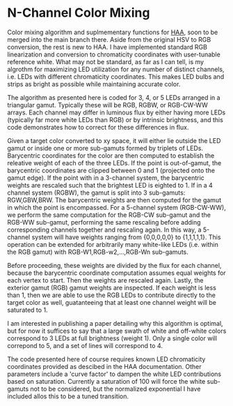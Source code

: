 # N-Channel Color Mixing
Color mixing algorithm and suplmementary functions for [HAA](https://github.com/RavenSystem/esp-homekit-devices), soon to be merged into the main branch there. Aside from the original HSV to RGB conversion, the rest is new to HAA. I have implemented standard RGB linearization and conversion to chromaticity coordinates with user-tunable reference white. What may not be standard, as far as I can tell, is my algrothm for maximizing LED utilization for any number of distinct channels, i.e. LEDs with different chromaticity coordinates. This makes LED bulbs and strips as bright as possible while maintaining accurate color. 

The algorithm as presented here is coded for 3, 4, or 5 LEDs arranged in a triangular gamut. Typically these will be RGB, RGBW, or RGB-CW-WW arrays. Each channel may differ in luminous flux by either having more LEDs (typically far more white LEDs than RGB) or by intrinsic brightness, and this code demonstrates how to correct for these differences in flux. 

Given a target color converted to xy space, it will either lie outside the LED gamut or inside one or more sub-gamuts formed by triplets of LEDs. Barycentric coordinates for the color are then computed to establish the releative weight of each of the three LEDs. If the point is out-of-gamut, the barycentric coordinates are clipped between 0 and 1 (projected onto the gamut edge). If the point with in a 3-channel system, the barycentric weights are rescaled such that the brightest LED is eighted to 1. If in a 4 channel system (RGBW), the gamut is split into 3 sub-gamuts: RGW,GBW,BRW. The barycentric weights are then computed for the gamut in which the point is encompassed. For a 5-channel system (RGB-CW-WW), we perform the same computation for the RGB-CW sub-gamut and the RGB-WW sub-gamut, performing the same rescaling before adding corresponding channels together and rescaling again. In this way, a 5-channel system will have weights ranging from {0,0,0,0,0} to {1,1,1,1,1}. This operation can be extended for arbitrarily many white-like LEDs (i.e. within the RGB gamut) with RGB-W1,RGB-w2,...,RGB-Wn sub-gamuts.

Before proceeding, these weights are divided by the flux for each channel, because the barycentric coordinate computation assumes equal weights for each vertex to start. Then the weights are rescaled again. Lastly, the exterior gamut (RGB) gamut weights are inspected. If each weight is less than 1, then we are able to use the RGB LEDs to contribute directly to the target color as well, guatanteeing that at least one channel weight will be saturated to 1. 

I am interested in publishing a paper detailing why this algorithm is optimal, but for now it suffices to say that a large swath of white and off-white colors correspond to 3 LEDs at full brightness (weight 1). Only a single color will correpond to 5, and a set of lines will correspond to 4. 

The code presented here of course requires known LED chromaticity coordinates provided as descibed in the HAA documentation. Other parameters include a 'curve factor' to dampen the white LED contributions based on saturation. Currently a saturation of 100 will force the white sub-gamuts not to be considered, but the normalized exponential I have included allos this to be a tuned transition. 
